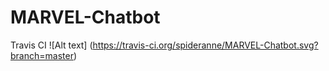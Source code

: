 # MARVEL-Chatbot
Travis CI
![Alt text] (https://travis-ci.org/spideranne/MARVEL-Chatbot.svg?branch=master)
